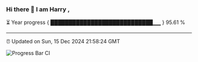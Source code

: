 ### Hi there 👋 I am Harry , 

⏳ Year progress { ████████████████████████████▁▁ } 95.61 %

---

⏰ Updated on Sun, 15 Dec 2024 21:58:24 GMT

![Progress Bar CI](https://github.com/duykhang68/duykhang68/workflows/Progress%20Bar%20CI/badge.svg)
